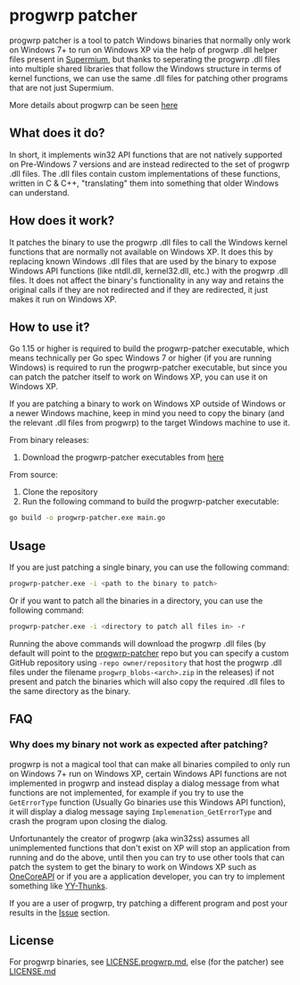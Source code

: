 # progwrp patcher

progwrp patcher is a tool to patch Windows binaries that normally only work on Windows 7+ to run on Windows XP via the help of progwrp .dll helper files present in [Supermium](https://github.com/win32ss/supermium), but thanks to seperating the progwrp .dll files into multiple shared libraries that follow the Windows structure in terms of kernel functions, we can use the same .dll files for patching other programs that are not just Supermium.

More details about progwrp can be seen [here](https://github.com/Alex313031/thorium-legacy/tree/main/patches/progwrp)

## What does it do?

In short, it implements win32 API functions that are not natively supported on Pre-Windows 7 versions and are instead redirected to the set of progwrp .dll files. The .dll files contain custom implementations of these functions, written in C & C++, "translating" them into something that older Windows can understand.

## How does it work?

It patches the binary to use the progwrp .dll files to call the Windows kernel functions that are normally not available on Windows XP. It does this by replacing known Windows .dll files that are used by the binary to expose Windows API functions (like ntdll.dll, kernel32.dll, etc.) with the progwrp .dll files. It does not affect the binary's functionality in any way and retains the original calls if they are not redirected and if they are redirected, it just makes it run on Windows XP.

## How to use it?

Go 1.15 or higher is required to build the progwrp-patcher executable, which means technically per Go spec Windows 7 or higher (if you are running Windows) is required to run the progwrp-patcher executable, but since you can patch the patcher itself to work on Windows XP, you can use it on Windows XP.

If you are patching a binary to work on Windows XP outside of Windows or a newer Windows machine, keep in mind you need to copy the binary (and the relevant .dll files from progwrp) to the target Windows machine to use it.

From binary releases:
1. Download the progwrp-patcher executables from [here](https://github.com/matu6968/progwrp-patcher/releases)

From source:

1. Clone the repository
2. Run the following command to build the progwrp-patcher executable:
```bash
go build -o progwrp-patcher.exe main.go
```

## Usage

If you are just patching a single binary, you can use the following command:
```bash
progwrp-patcher.exe -i <path to the binary to patch>
```

Or if you want to patch all the binaries in a directory, you can use the following command:
```bash
progwrp-patcher.exe -i <directory to patch all files in> -r
```
Running the above commands will download the progwrp .dll files (by default will point to the [progwrp-patcher](https://github.com/matu6968/progwrp-patcher) repo but you can specify a custom GitHub repository using `-repo owner/repository` that host the progwrp .dll files under the filename `progwrp_blobs-<arch>.zip` in the releases) if not present and patch the binaries which will also copy the required .dll files to the same directory as the binary.

## FAQ

### Why does my binary not work as expected after patching?

progwrp is not a magical tool that can make all binaries compiled to only run on Windows 7+ run on Windows XP, certain Windows API functions are not implemented in progwrp and instead display a dialog message from what functions are not implemented, for example if you try to use the `GetErrorType` function (Usually Go binaries use this Windows API function), it will display a dialog message saying `Implemenation_GetErrorType` and crash the program upon closing the dialog. 

Unfortunantely the creator of progwrp (aka win32ss) assumes all unimplemented functions that don't exist on XP will stop an application from running and do the above, until then you can try to use other tools that can patch the system to get the binary to work on Windows XP such as [OneCoreAPI](https://github.com/shorthorn-project/One-Core-API-Binaries) or if you are a application developer, you can try to implement something like [YY-Thunks](https://github.com/Chuyu-Team/YY-Thunks).

If you are a user of progwrp, try patching a different program and post your results in the [Issue](https://github.com/matu6968/progwrp-patcher/issues/new) section.

## License

For progwrp binaries, see [LICENSE.progwrp.md](LICENSE.progwrp.md), else (for the patcher) see [LICENSE.md](LICENSE.md)